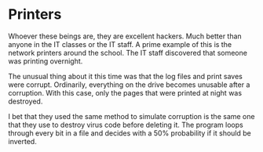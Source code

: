 # Printers
Whoever these beings are, they are excellent hackers. Much better than anyone in the IT classes or the IT staff. A prime example of this is the network printers around the school. The IT staff discovered that someone was printing overnight.

The unusual thing about it this time was that the log files and print saves were corrupt. Ordinarily, everything on the drive becomes unusable after a corruption. With this case, only the pages that were printed at night was destroyed. 

I bet that they used the same method to simulate corruption is the same one that they use to destroy virus code before deleting it. The program loops through every bit in a file and decides with a 50% probability if it should be inverted.
